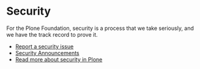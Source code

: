 # Security

For the Plone Foundation, security is a process that we take seriously, and we have the track record to prove it.

- [Report a security issue](https://plone.org/security/report)
- [Security Announcements](https://plone.org/security/announcements)
- [Read more about security in Plone](https://plone.org/security)
